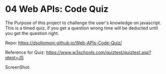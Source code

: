 # 04 Web APIs: Code Quiz

 The Purpose of this project to challenge the user's knowledge on javascript. This is a timed quiz, if you get a question wrong time will be deducted until you get the question right.

 Repo: https://dsollomoni.github.io/Web-APIs-Code-Quiz/

 Reference for Quiz: https://www.w3schools.com/quiztest/quiztest.asp?qtest=JS

 ScreenShot: 